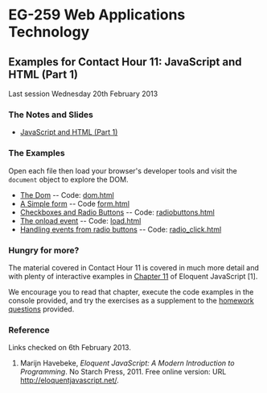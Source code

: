 # EG-259 Web Applications Technology

## Examples for Contact Hour 11: JavaScript and HTML (Part 1)

Last session Wednesday 20th February 2013

### The Notes and Slides

* [JavaScript and HTML (Part 1)](http://www.cpjobling.me/dokuwiki/eg-259:lecture8)


### The Examples

Open each file then load your browser's developer tools and visit the <code>document</code> object to explore the DOM.

* [The Dom](dom.html) -- Code: [dom.html](https://github.com/cpjobling/eg-259-vm/blob/master/web/eg-259/examples/lecture8/dom.html)
* [A Simple form](form.html) -- Code [form.html](https://github.com/cpjobling/eg-259-vm/blob/master/web/eg-259/examples/lecture8/form.html)
* [Checkboxes and Radio Buttons](radiobuttons.html) -- Code: [radiobuttons.html](https://github.com/cpjobling/eg-259-vm/blob/master/web/eg-259/examples/lecture8/radiobuttons.html)
* [The onload event](load.html) -- Code: [load.html](https://github.com/cpjobling/eg-259-vm/blob/master/web/eg-259/examples/lecture8/load.html)
* [Handling events from radio buttons](radio_click.html) -- Code: [radio_click.html](https://github.com/cpjobling/eg-259-vm/blob/master/web/eg-259/examples/lecture8/radio_click.html)

### Hungry for more?

The material covered in Contact Hour 11 is covered in much more detail and with plenty of interactive examples in [Chapter 11](http://eloquentjavascript.net/chapter11.html) of Eloquent JavaScript [1].

We encourage you to read that chapter, execute the code examples in the console provided, and try the exercises as a supplement to the [homework questions](http://www.cpjobling.me/dokuwiki/eg-259:homework:10) provided.

### Reference

Links checked on 6th February 2013.

1. Marijn Havebeke, *Eloquent JavaScript: A Modern Introduction to Programming*. No Starch Press, 2011. Free online version: URL <http://eloquentjavascript.net/>.

